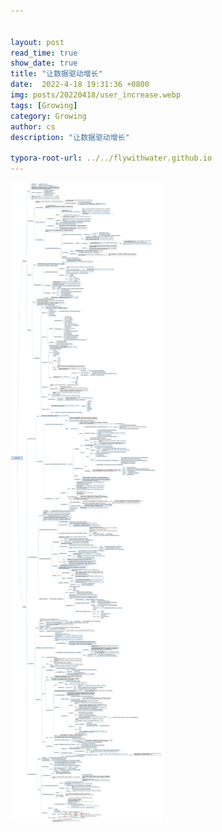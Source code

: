 ```yaml
---


layout: post
read_time: true
show_date: true
title: "让数据驱动增长"
date:  2022-4-18 19:31:36 +0800
img: posts/20220418/user_increase.webp
tags: [Growing]
category: Growing
author: cs
description: "让数据驱动增长"

typora-root-url: ../../flywithwater.github.io
---
```




![让数据驱动增长](/assets/img/posts/让数据驱动增长.jpg)

